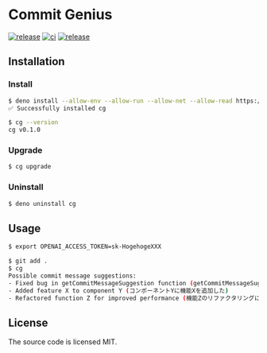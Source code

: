 # Commit Genius

[![release](https://img.shields.io/github/v/tag/ytkg/commit-genius?label=release&logo=deno)](https://deno.land/x/commit_genius)
[![ci](https://github.com/ytkg/commit-genius/actions/workflows/ci.yml/badge.svg)](https://github.com/ytkg/commit-genius/actions/workflows/ci.yml)
[![release](https://img.shields.io/badge/license-MIT-brightgreen)](https://opensource.org/license/mit/)

## Installation
### Install
```bash
$ deno install --allow-env --allow-run --allow-net --allow-read https://deno.land/x/commit_genius/cg.ts
✅ Successfully installed cg

$ cg --version
cg v0.1.0
```

### Upgrade
```bash
$ cg upgrade
```

### Uninstall
```bash
$ deno uninstall cg
```

## Usage
```bash
$ export OPENAI_ACCESS_TOKEN=sk-HogehogeXXX

$ git add .
$ cg
Possible commit message suggestions:
- Fixed bug in getCommitMessageSuggestion function (getCommitMessageSuggestion関数中のバグを修正)
- Added feature X to component Y (コンポーネントYに機能Xを追加した)
- Refactored function Z for improved performance (機能Zのリファクタリングによるパフォーマンス改善)
```

## License
The source code is licensed MIT.

